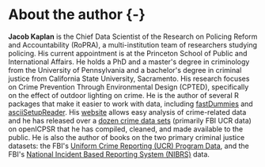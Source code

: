 # About the author {-}


**Jacob Kaplan** is the Chief Data Scientist of the Research on Policing Reform and Accountability (RoPRA), a multi-institution team of researchers studying policing. His current appointment is at the Princeton School of Public and International Affairs. He holds a PhD and a master's degree in criminology from the University of Pennsylvania and a bachelor's degree in criminal justice from California State University, Sacramento. His research focuses on Crime Prevention Through Environmental Design (CPTED), specifically on the effect of outdoor lighting on crime. He is the author of several R packages that make it easier to work with data, including  [fastDummies](https://jacobkap.github.io/fastDummies/) and [asciiSetupReader](https://jacobkap.github.io/asciiSetupReader/). His [website](http://jacobdkaplan.com/) allows easy analysis of crime-related data and he has released over a [dozen crime data sets](http://jacobdkaplan.com/data.html) (primarily FBI UCR data) on openICPSR that he has compiled, cleaned, and made available to the public. He is also the author of books on the two primary criminal justice datasets: the FBI's [Uniform Crime Reporting (UCR) Program Data](https://ucrbook.com/), and the FBI's [National Incident Based Reporting System (NIBRS)](https://nibrsbook.com/) data. 

